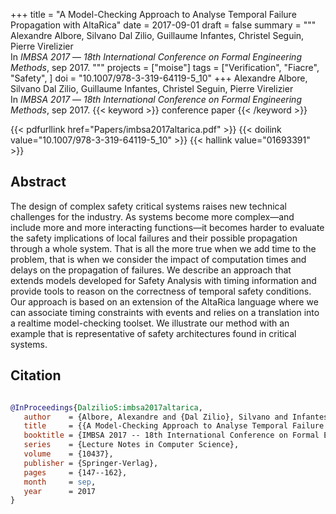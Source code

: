+++
title = "A Model-Checking Approach to Analyse Temporal Failure Propagation with AltaRica"
date = 2017-09-01
draft = false
summary = """
Alexandre Albore, Silvano Dal Zilio, Guillaume Infantes, Christel Seguin, Pierre Virelizier <br />
In _IMBSA 2017_ — _18th International Conference on Formal Engineering Methods_, sep 2017.
"""
projects = ["moise"]
tags = ["Verification", "Fiacre", "Safety", ]
doi = "10.1007/978-3-319-64119-5_10"
+++
Alexandre Albore, Silvano Dal Zilio, Guillaume Infantes, Christel Seguin, Pierre Virelizier <br />
In _IMBSA 2017_ — _18th International Conference on Formal Engineering Methods_, sep 2017.
{{< keyword >}} conference paper {{< /keyword >}}


{{< pdfurllink href="Papers/imbsa2017altarica.pdf" >}}
{{< doilink value="10.1007/978-3-319-64119-5_10" >}}
{{< hallink value="01693391" >}}

## Abstract
The design of complex safety critical systems raises new technical challenges for the
        industry. As systems become more complex—and include more and more interacting functions—it
        becomes harder to evaluate the safety implications of local failures and their possible
        propagation through a whole system. That is all the more true when we add time to the
        problem, that is when we consider the impact of computation times and delays on the
        propagation of failures. We describe an approach that extends models developed for Safety
        Analysis with timing information and provide tools to reason on the correctness of temporal
        safety conditions. Our approach is based on an extension of the AltaRica language where we
        can associate timing constraints with events and relies on a translation into a realtime
        model-checking toolset. We illustrate our method with an example that is representative of
        safety architectures found in critical systems.



## Citation

```bibtex

@InProceedings{DalzilioS:imbsa2017altarica,
   author    = {Albore, Alexandre and {Dal Zilio}, Silvano and Infantes, Guillaume and Seguin, Christel and Virelizier, Pierre},
   title     = {{A Model-Checking Approach to Analyse Temporal Failure Propagation with AltaRica}},
   booktitle = {IMBSA 2017 -- 18th International Conference on Formal Engineering Methods},
   series    = {Lecture Notes in Computer Science},
   volume    = {10437},
   publisher = {Springer-Verlag},
   pages     = {147--162},
   month     = sep, 
   year      = 2017
}

````
